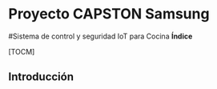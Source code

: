 # Proyecto CAPSTON Samsung
#Sistema de control y seguridad IoT para Cocina
**Índice**


[TOCM]
## Introducción

